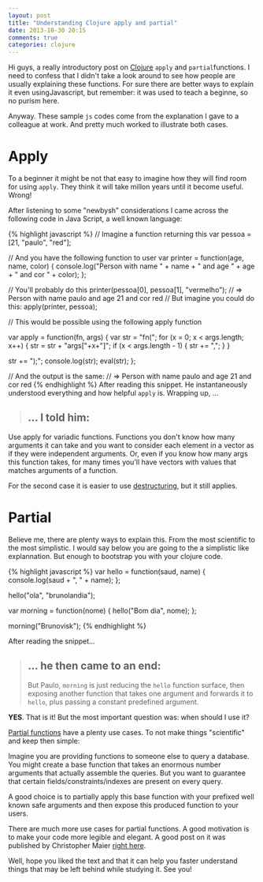 ```yaml
---
layout: post
title: "Understanding Clojure apply and partial"
date: 2013-10-30 20:15
comments: true
categories: clojure
---
```


Hi guys, a really introductory post on [Clojure](http://clojure.org) `apply` and `partial`functions. I need to confess that I didn't take a look around to see how people are usually explaining these functions. For sure there are better ways to explain it even usingJavascript, but remember: it was used to teach a beginne, so no purism here.

Anyway. These sample `js` codes come from the explanation I gave to a colleague at work. And pretty much worked to illustrate both cases.
<!--more-->
Apply
=====
To a beginner it might be not that easy to imagine how they will find room for using `apply`. They think it will take millon years until it become useful. Wrong!

After listening to some "newbysh" considerations I came across the following code in Java Script, a well known language:

{% highlight javascript %}
// Imagine a function returning this
var pessoa = [21, "paulo", "red"];

// And you have the following function to user
var printer = function(age, name, color) {
    console.log("Person with name " + name + " and age " + age + " and cor " + color);
};

// You'll probably do this
printer(pessoa[0], pessoa[1], "vermelho");
// => Person with name paulo and age 21 and cor red
// But imagine you could do this:
apply(printer, pessoa);

// This would be possible using the following apply function

var apply = function(fn, args) {
  var str = "fn(";
  for (x = 0; x < args.length; x++)  {
    str = str + "args["+x+"]";
    if (x < args.length - 1) {
      str += ",";
    }
  }

  str += ");";
  console.log(str);
  eval(str);
};

// And the output is the same:
// => Person with name paulo and age 21 and cor red
{% endhighlight %}
After reading this snippet. He instantaneously understood everything and how helpful `apply` is. Wrapping up, ...

> ## ... I told him:
Use apply for variadic functions. Functions you don't know how many arguments it can take and you want to consider each element in a vector as if they were independent arguments. Or, even if you know how many args this function takes, for many times you'll have vectors with values that matches arguments of a function.

For the second case it is easier to use [destructuring](http://clojure.org/special_forms#Special%20Forms--Binding%20Forms%20(Destructuring)), but it still applies.

Partial
=======
Believe me, there are plenty ways to explain this. From the most scientific to the most simplistic. I would say below you are going to the a simplistic like explannation. But enough to bootstrap you with your clojure code.

{% highlight javascript %}
var hello = function(saud, name) {
  console.log(saud + ", " + name);
};

hello("ola", "brunolandia");

var morning = function(nome) {
  hello("Bom dia", nome);
};

morning("Brunovisk");
{% endhighlight %}

After reading the snippet...

> ## ... he then came to an end:
> But Paulo, `morning` is just reducing the `hello` function surface, then exposing another function that takes one argument and forwards it to `hello`, plus passing a constant predefined argument.

**YES**. That is it! But the most important question was: when should I use it?

[Partial functions](http://blog.jayfields.com/2011/01/clojure-partial-and-comp.html) have a plenty use cases. To not make things "scientific" and keep then simple:

Imagine you are providing functions to someone else to query a database. You might create a base function that takes an enormous number arguments that actually assemble the queries. But you want to guarantee that certain fields/constraints/indexes are present on every query.

A good choice is to partially apply this base function with your prefixed well known safe arguments and then expose this produced function to your users.

There are much more use cases for partial functions. A good motivation is to make your code more legible and elegant. A good post on it was published by Christopher Maier [right here](http://christophermaier.name/blog/2011/07/07/writing-elegant-clojure-code-using-higher-order-functions).

Well, hope you liked the text and that it can help you faster understand things that may be left behind while studying it. See you!
